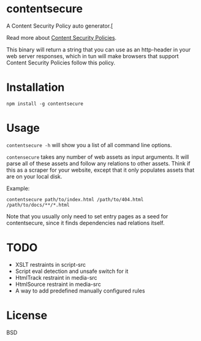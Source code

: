 contentsecure
=============

A Content Security Policy auto generator.[

Read more about [Content Security Policies](http://www.w3.org/TR/CSP/).

This binary will return a string that you can use as an http-header in your web server responses, which in tun will make browsers that support Content Security Policies follow this policy.


Installation
============

```
npm install -g contentsecure
```

Usage
=====

`contentsecure -h` will show you a list of all command line options.

`contensecure` takes any number of web assets as input arguments. It will parse all of these assets and follow any relations to other assets. Think if this as a scraper for your website, except that it only populates assets that are on your local disk.

Example:
```
contentsecure path/to/index.html /path/to/404.html /path/to/docs/**/*.html
```

Note that you usually only need to set entry pages as a seed for contentsecure, since it finds dependencies nad relations itself.


TODO
====

- XSLT restraints in script-src
- Script eval detection and unsafe switch for it
- HtmlTrack restraint in media-src
- HtmlSource restraint in media-src
- A way to add predefined manually configured rules


License
=======
BSD
